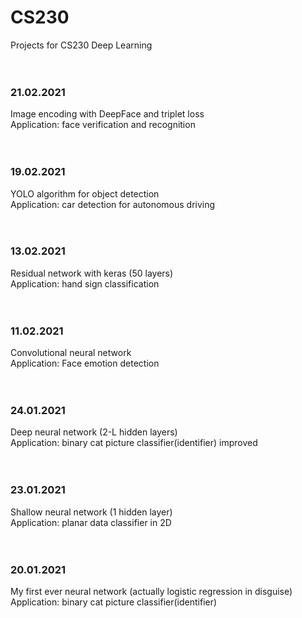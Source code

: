# CS230
Projects for CS230 Deep Learning<br/>
<br/><br/>
### 21.02.2021
Image encoding with DeepFace and triplet loss<br/>
Application: face verification and recognition<br/>
<br/><br/>
### 19.02.2021
YOLO algorithm for object detection<br/>
Application: car detection for autonomous driving<br/>
<br/><br/>
### 13.02.2021
Residual network with keras (50 layers)<br/>
Application: hand sign classification<br/>
<br/><br/>
### 11.02.2021
Convolutional neural network <br/>
Application: Face emotion detection<br/>
<br/><br/>
### 24.01.2021
Deep neural network (2-L hidden layers)<br/>
Application: binary cat picture classifier(identifier) improved<br/>
<br/><br/>
### 23.01.2021
Shallow neural network (1 hidden layer)<br/>
Application: planar data classifier in 2D<br/>
<br/><br/>
### 20.01.2021
My first ever neural network (actually logistic regression in disguise)<br/>
Application: binary cat picture classifier(identifier)<br/>


